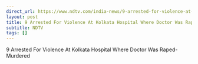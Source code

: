 ```yaml
---
direct_url: https://www.ndtv.com/india-news/9-arrested-for-violence-at-kolkata-hospital-where-doctor-was-raped-murdered-6343135
layout: post
title: 9 Arrested For Violence At Kolkata Hospital Where Doctor Was Raped-Murdered
subtitle: NDTV
tags: []
---
```


9 Arrested For Violence At Kolkata Hospital Where Doctor Was Raped-Murdered
